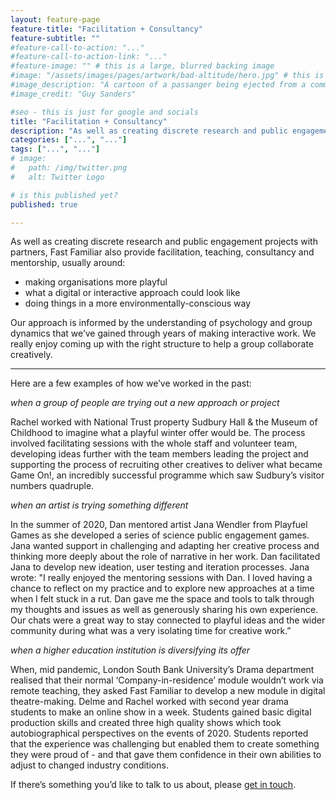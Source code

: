 ```yaml
---
layout: feature-page
feature-title: "Facilitation + Consultancy"
feature-subtitle: ""
#feature-call-to-action: "..."
#feature-call-to-action-link: "..."
#feature-image: "" # this is a large, blurred backing image
#image: "/assets/images/pages/artwork/bad-altitude/hero.jpg" # this is the image for an article
#image_description: "A cartoon of a passanger being ejected from a commercial plane. The seat has a large spring underneath."
#image_credit: "Guy Sanders"

#seo - this is just for google and socials
title: "Facilitation + Consultancy"
description: "As well as creating discrete research and public engagement projects, Fast Familiar also provide facilitation, teaching, consultancy and mentorship, usually around playful approaches, digital interaction and environmentally-conscious working."
categories: ["...", "..."]
tags: ["...", "..."]
# image:
#   path: /img/twitter.png
#   alt: Twitter Logo

# is this published yet?
published: true

---
```



As well as creating discrete research and public engagement projects with partners, Fast Familiar also provide facilitation, teaching, consultancy and mentorship, usually around:
- making organisations more playful
- what a digital or interactive approach could look like
- doing things in a more environmentally-conscious way

Our approach is informed by the understanding of psychology and group dynamics that we’ve gained through years of making interactive work. We really enjoy coming up with the right structure to help a group collaborate creatively.

---

Here are a few examples of how we’ve worked in the past:

_when a group of people are trying out a new approach or project_

Rachel worked with National Trust property Sudbury Hall & the Museum of Childhood to imagine what a playful winter offer would be. The process involved facilitating sessions with the whole staff and volunteer team, developing ideas further with the team members leading the project and supporting the process of recruiting other creatives to deliver what became Game On!, an incredibly successful programme which saw Sudbury’s visitor numbers quadruple.


_when an artist is trying something different_

In the summer of 2020, Dan mentored artist Jana Wendler from Playfuel Games  as she developed a series of science public engagement games. Jana wanted support in challenging and adapting her creative process and thinking more deeply about the role of narrative in her work. Dan facilitated Jana to develop new ideation, user testing and iteration processes. Jana wrote: "I really enjoyed the mentoring sessions with Dan. I loved having a chance to reflect on my practice and to explore new approaches at a time when I felt  stuck in a rut. Dan gave me the space and tools to talk through my thoughts and issues as well as generously sharing his own experience. Our chats were a great way to stay connected to playful ideas and the wider community during what was a very isolating time for creative work.”


_when a higher education institution is diversifying its offer_

When, mid pandemic, London South Bank University’s Drama department realised that their normal ‘Company-in-residence’ module wouldn’t work via remote teaching, they asked Fast Familiar to develop a new module in digital theatre-making. Delme and Rachel worked with second year drama students to make an online show in a week. Students gained basic digital production skills and created three high quality shows which took autobiographical perspectives on the events of 2020. Students reported that the experience was challenging but enabled them to create something they were proud of - and that gave them confidence in their own abilities to adjust to changed industry conditions.


If there’s something you’d like to talk to us about, please [get in touch](mailto:hello@fastfamiliar.com).